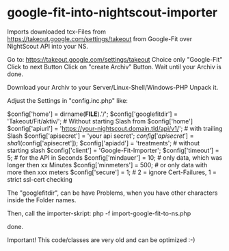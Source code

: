 # google-fit-into-nightscout-importer
Imports downloaded tcx-Files from https://takeout.google.com/settings/takeout from Google-Fit over NightScout API into your NS.


Go to: https://takeout.google.com/settings/takeout
Choice only "Google-Fit"
Click to next Button
Click on "create Archiv" Button.
Wait until your Archiv is done.

Download your Archiv to your Server/Linux-Shell/Windows-PHP
Unpack it.

Adjust the Settings in "config.inc.php" like:

$config['home']               = dirname(__FILE__).'/';
$config['googlefitdir']       = 'Takeout/Fit/aktiv/'; # Without starting Slash from $config['home']
$config['apiurl']             = 'https://your-nightscout.domain.tld/api/v1/'; # with trailing Slash
$config['apisecret']          = 'your api secret';
$config['apisecret']          = sha1($config['apisecret']);
$config['apiadd']             = 'treatments'; # without starting slash
$config['client']             = 'Google-Fit-Importer';
$config['timeout']            = 5;   # for the API in Seconds
$config['mindauer']           = 10;  # only data, which was longer then xx Minutes
$config['minmeters']          = 500; # or only data with more then xxx meters
$config['secure']             = 1;   # 2 = ignore Cert-Failures, 1 = strict ssl-cert checking

The "googlefitdir", can be have Problems, when you have other characters inside the Folder names.

Then, call the importer-skript:
php -f import-google-fit-to-ns.php

done.


Important! This code/classes are very old and can be optimized :-)
